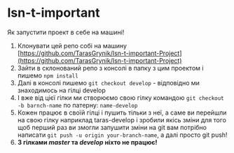 # Isn-t-important
  Як запустити проект в себе на машині!
1. Клонувати цей репо собі на машину [https://github.com/TarasGrynik/Isn-t-important-Project](https://github.com/TarasGrynik/Isn-t-important-Project)
2. Зайти в склонований репо з консолі в папку з цим проектом і пишемо `npm install`
3. Далі в консолі пишемо `git checkout develop` - відповідно ми знаходимось на гілці develop 
4. І вже від цієї гілки ми створюємо свою гілку командою `git checkout -b barnch-name` по патерну: `name-develop`
5. Кожен працює в своїй гілці і пушить тільки з неї, а саме ви перейшли на свою гілку наприклад taras-develop і зробили якісь зміни для того щоб перший раз ви змогли запушити зміни на git  вам потрібно написати `git push -u origin your-branch-name`, а далі просто git push!
6. **З гілками *master* та *develop* ніхто не працює!**

